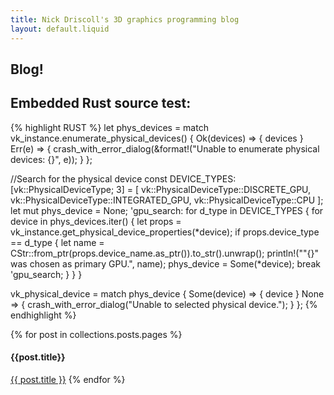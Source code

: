 ```yaml
---
title: Nick Driscoll's 3D graphics programming blog
layout: default.liquid
---
```

## Blog!


## Embedded Rust source test:
{% highlight RUST %}
let phys_devices = match vk_instance.enumerate_physical_devices() {
    Ok(devices) => { devices }
    Err(e) => { crash_with_error_dialog(&format!("Unable to enumerate physical devices: {}", e)); }
};

//Search for the physical device
const DEVICE_TYPES: [vk::PhysicalDeviceType; 3] = [
    vk::PhysicalDeviceType::DISCRETE_GPU,
    vk::PhysicalDeviceType::INTEGRATED_GPU,
    vk::PhysicalDeviceType::CPU
];
let mut phys_device = None;
'gpu_search: for d_type in DEVICE_TYPES {
    for device in phys_devices.iter() {
        let props = vk_instance.get_physical_device_properties(*device);
        if props.device_type == d_type {
            let name = CStr::from_ptr(props.device_name.as_ptr()).to_str().unwrap();
            println!("\"{}\" was chosen as primary GPU.", name);
            phys_device = Some(*device);
            break 'gpu_search;
        }
    }
}

vk_physical_device = match phys_device {
    Some(device) => { device }
    None => { crash_with_error_dialog("Unable to selected physical device."); }
};
{% endhighlight %}

{% for post in collections.posts.pages %}
#### {{post.title}}

[{{ post.title }}]({{post.permalink}})
{% endfor %}
